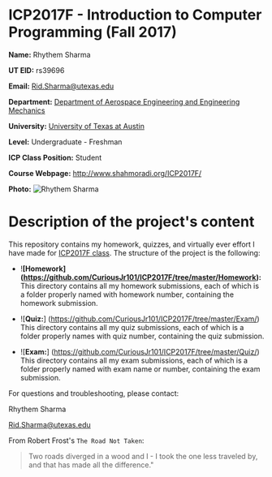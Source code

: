 # ICP2017F - Introduction to Computer Programming (Fall 2017)

**Name:** Rhythem Sharma

**UT EID:** rs39696

**Email:** Rid.Sharma@utexas.edu

**Department:** [Department of Aerospace Engineering and Engineering Mechanics](http://www.ae.utexas.edu/)

**University:** [University of Texas at Austin](https://www.utexas.edu/)

**Level:** Undergraduate - Freshman

**ICP Class Position:** Student

**Course Webpage:** http://www.shahmoradi.org/ICP2017F/

**Photo:** ![Rhythem Sharma](https://github.com/CuriousJr101/ICP2017F/blob/master/Rhythem%20Sharma.jpg)

# Description of the project's content

This repository contains my homework, quizzes, and virtually ever effort I have made for [ICP2017F class](http://www.shahmoradi.org/ICP2017F/). The structure of the project is the following:

* !**[Homework] (https://github.com/CuriousJr101/ICP2017F/tree/master/Homework):** This directory contains all my homework submissions, each of which is a folder properly named with homework number, containing the homework submission.

* ![**Quiz:**] (https://github.com/CuriousJr101/ICP2017F/tree/master/Exam/) This directory contains all my quiz submissions, each of which is a folder properly names with quiz number, containing the quiz submission.

* ![**Exam:**] (https://github.com/CuriousJr101/ICP2017F/tree/master/Quiz/) This directory contains all my exam submissions, each of which is a folder properly named with exam name or number, containing the exam submission.


For questions and troubleshooting, please contact:

Rhythem Sharma

Rid.Sharma@utexas.edu





From Robert Frost's `The Road Not Taken`:

> Two roads diverged in a wood and I - I took the one less traveled by, and that has made all the difference."

